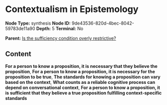 # Contextualism in Epistemology

**Node Type:** synthesis
**Node ID:** 9de43536-820d-4bec-8042-59783de11a90
**Depth:** 5
**Terminal:** No

**Parent:** [Is the sufficiency condition overly restrictive?](is-the-sufficiency-condition-overly-restrictive-antithesis-b52374fa-25cc-4e9d-b380-7f8975da4f37.md)

## Content

**For a person to know a proposition, it is necessary that they believe the proposition**, **For a person to know a proposition, it is necessary for the proposition to be true**, **The standards for knowing a proposition can vary based on the context**, **What counts as a reliable cognitive process can depend on conversational context**, **For a person to know a proposition, it is sufficient that they believe a true proposition fulfilling context-specific standards**
